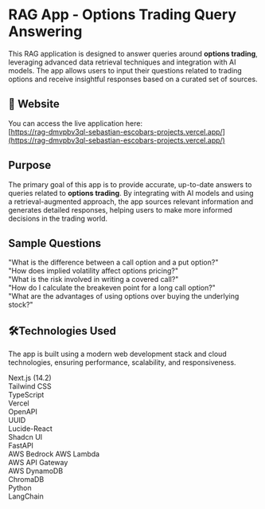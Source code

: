 # RAG App - Options Trading Query Answering

This RAG application is designed to answer queries around **options trading**, leveraging advanced data retrieval techniques and integration with AI models. The app allows users to input their questions related to trading options and receive insightful responses based on a curated set of sources.

## 🔗 Website

You can access the live application here:  
[https://rag-dmvpbv3ql-sebastian-escobars-projects.vercel.app/](https://rag-dmvpbv3ql-sebastian-escobars-projects.vercel.app/)

## Purpose

The primary goal of this app is to provide accurate, up-to-date answers to queries related to **options trading**. By integrating with AI models and using a retrieval-augmented approach, the app sources relevant information and generates detailed responses, helping users to make more informed decisions in the trading world.

## Sample Questions

"What is the difference between a call option and a put option?"  
"How does implied volatility affect options pricing?"  
"What is the risk involved in writing a covered call?"  
"How do I calculate the breakeven point for a long call option?"  
"What are the advantages of using options over buying the underlying stock?"  

## 🛠Technologies Used

The app is built using a modern web development stack and cloud technologies, ensuring performance, scalability, and responsiveness.

Next.js (14.2)  
Tailwind CSS  
TypeScript  
Vercel  
OpenAPI  
UUID  
Lucide-React  
Shadcn UI  
FastAPI  
AWS Bedrock
AWS Lambda  
AWS API Gateway  
AWS DynamoDB  
ChromaDB  
Python  
LangChain
